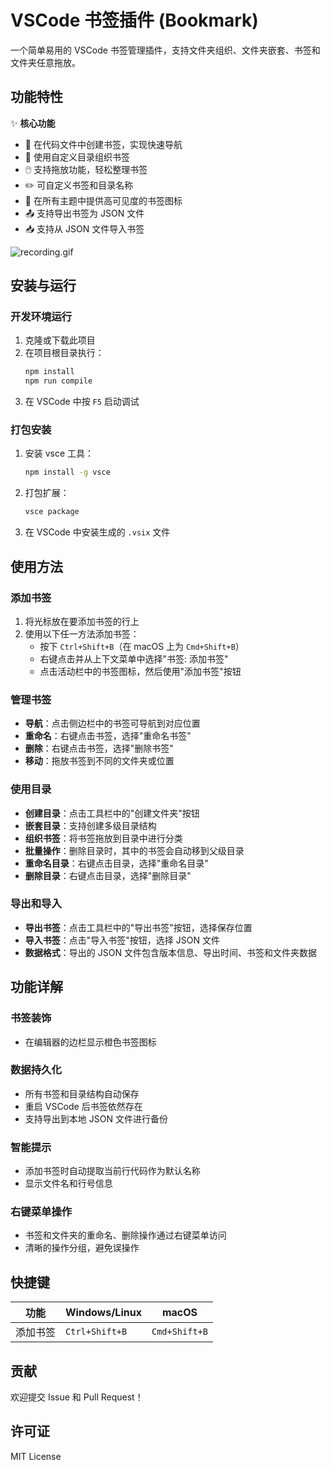 # VSCode 书签插件 (Bookmark)

一个简单易用的 VSCode 书签管理插件，支持文件夹组织、文件夹嵌套、书签和文件夹任意拖放。

## 功能特性

✨ **核心功能**
- 📌 在代码文件中创建书签，实现快速导航
- 📁 使用自定义目录组织书签
- 🖱️ 支持拖放功能，轻松整理书签
- ✏️ 可自定义书签和目录名称
- 🎨 在所有主题中提供高可见度的书签图标
- 📤 支持导出书签为 JSON 文件
- 📥 支持从 JSON 文件导入书签

![recording.gif](https://cdn.nlark.com/yuque/0/2025/gif/56576899/1748683855018-35c32f01-0d00-4f38-b66a-484ad578be20.gif)

## 安装与运行

### 开发环境运行
1. 克隆或下载此项目
2. 在项目根目录执行：
   ```bash
   npm install
   npm run compile
   ```
3. 在 VSCode 中按 `F5` 启动调试

### 打包安装
1. 安装 vsce 工具：
   ```bash
   npm install -g vsce
   ```
2. 打包扩展：
   ```bash
   vsce package
   ```
3. 在 VSCode 中安装生成的 `.vsix` 文件

## 使用方法

### 添加书签
1. 将光标放在要添加书签的行上
2. 使用以下任一方法添加书签：
   - 按下 `Ctrl+Shift+B`（在 macOS 上为 `Cmd+Shift+B`）
   - 右键点击并从上下文菜单中选择"书签: 添加书签"
   - 点击活动栏中的书签图标，然后使用"添加书签"按钮

### 管理书签
- **导航**：点击侧边栏中的书签可导航到对应位置
- **重命名**：右键点击书签，选择"重命名书签"
- **删除**：右键点击书签，选择"删除书签"
- **移动**：拖放书签到不同的文件夹或位置

### 使用目录
- **创建目录**：点击工具栏中的"创建文件夹"按钮
- **嵌套目录**：支持创建多级目录结构
- **组织书签**：将书签拖放到目录中进行分类
- **批量操作**：删除目录时，其中的书签会自动移到父级目录
- **重命名目录**：右键点击目录，选择"重命名目录"
- **删除目录**：右键点击目录，选择"删除目录"

### 导出和导入
- **导出书签**：点击工具栏中的"导出书签"按钮，选择保存位置
- **导入书签**：点击"导入书签"按钮，选择 JSON 文件
- **数据格式**：导出的 JSON 文件包含版本信息、导出时间、书签和文件夹数据

## 功能详解

### 书签装饰
- 在编辑器的边栏显示橙色书签图标

### 数据持久化
- 所有书签和目录结构自动保存
- 重启 VSCode 后书签依然存在
- 支持导出到本地 JSON 文件进行备份

### 智能提示
- 添加书签时自动提取当前行代码作为默认名称
- 显示文件名和行号信息

### 右键菜单操作
- 书签和文件夹的重命名、删除操作通过右键菜单访问
- 清晰的操作分组，避免误操作

## 快捷键

| 功能 | Windows/Linux | macOS |
|------|---------------|-------|
| 添加书签 | `Ctrl+Shift+B` | `Cmd+Shift+B` |

## 贡献

欢迎提交 Issue 和 Pull Request！

## 许可证

MIT License
